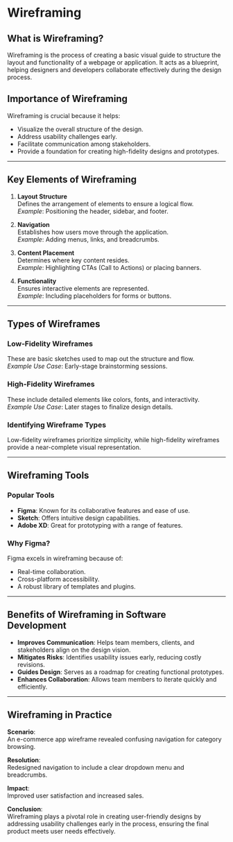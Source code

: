 # Wireframing

## What is Wireframing?
Wireframing is the process of creating a basic visual guide to structure the layout and functionality of a webpage or application. It acts as a blueprint, helping designers and developers collaborate effectively during the design process.

## Importance of Wireframing
Wireframing is crucial because it helps:
- Visualize the overall structure of the design.
- Address usability challenges early.
- Facilitate communication among stakeholders.
- Provide a foundation for creating high-fidelity designs and prototypes.

---

## Key Elements of Wireframing

1. **Layout Structure**  
   Defines the arrangement of elements to ensure a logical flow.  
   *Example*: Positioning the header, sidebar, and footer.

2. **Navigation**  
   Establishes how users move through the application.  
   *Example*: Adding menus, links, and breadcrumbs.

3. **Content Placement**  
   Determines where key content resides.  
   *Example*: Highlighting CTAs (Call to Actions) or placing banners.

4. **Functionality**  
   Ensures interactive elements are represented.  
   *Example*: Including placeholders for forms or buttons.

---

## Types of Wireframes

### Low-Fidelity Wireframes
These are basic sketches used to map out the structure and flow.  
*Example Use Case*: Early-stage brainstorming sessions.

### High-Fidelity Wireframes
These include detailed elements like colors, fonts, and interactivity.  
*Example Use Case*: Later stages to finalize design details.

### Identifying Wireframe Types
Low-fidelity wireframes prioritize simplicity, while high-fidelity wireframes provide a near-complete visual representation.

---

## Wireframing Tools

### Popular Tools
- **Figma**: Known for its collaborative features and ease of use.
- **Sketch**: Offers intuitive design capabilities.
- **Adobe XD**: Great for prototyping with a range of features.

### Why Figma?
Figma excels in wireframing because of:
- Real-time collaboration.
- Cross-platform accessibility.
- A robust library of templates and plugins.

---

## Benefits of Wireframing in Software Development

- **Improves Communication**: Helps team members, clients, and stakeholders align on the design vision.
- **Mitigates Risks**: Identifies usability issues early, reducing costly revisions.
- **Guides Design**: Serves as a roadmap for creating functional prototypes.
- **Enhances Collaboration**: Allows team members to iterate quickly and efficiently.

---

## Wireframing in Practice

**Scenario**:  
An e-commerce app wireframe revealed confusing navigation for category browsing.

**Resolution**:  
Redesigned navigation to include a clear dropdown menu and breadcrumbs.

**Impact**:  
Improved user satisfaction and increased sales.

**Conclusion**:  
Wireframing plays a pivotal role in creating user-friendly designs by addressing usability challenges early in the process, ensuring the final product meets user needs effectively.
